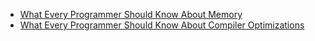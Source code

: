* [What Every Programmer Should Know About Memory]()
* [What Every Programmer Should Know About Compiler Optimizations]()
